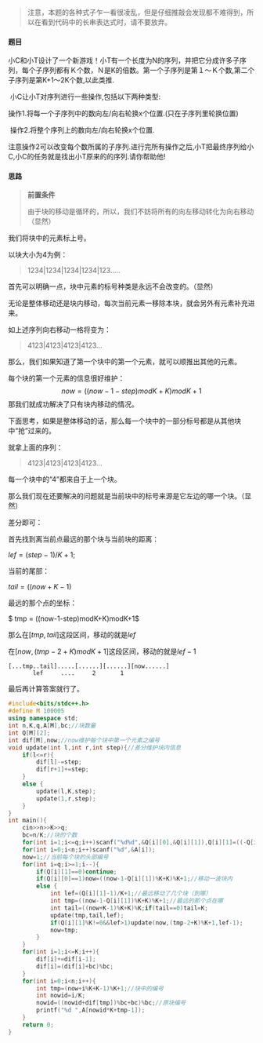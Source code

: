 > 注意，本题的各种式子乍一看很凌乱，但是仔细推敲会发现都不难得到，所以在看到代码中的长串表达式时，请不要放弃。

#### 题目

​	小C和小T设计了一个新游戏！小T有一个长度为N的序列，并把它分成许多子序列，每个子序列都有Ｋ个数，Ｎ是K的倍数。第一个子序列是第１～Ｋ个数,第二个子序列是第K+1～2K个数,以此类推. 

​	小C让小T对序列进行一些操作,包括以下两种类型: 

​	      操作1.将每一个子序列中的数向左/向右轮换x个位置.(只在子序列里轮换位置) 

​	      操作2.将整个序列上的数向左/向右轮换x个位置. 

​	注意操作2可以改变每个数所属的子序列.进行完所有操作之后,小T把最终序列给小C,小C的任务就是找出小T原来的的序列.请你帮助他! 

#### 思路

>  **前置条件**
>
> 由于块的移动是循环的，所以，我们不妨将所有的向左移动转化为向右移动（显然）



我们将块中的元素标上号。

以块大小为4为例：

> 1234|1234|1234|1234|123.....

首先可以明确一点，块中元素的标号种类是永远不会改变的。（显然）

无论是整体移动还是块内移动，每次当前元素一移除本块，就会另外有元素补充进来。

如上述序列向右移动一格将变为：

> 4123|4123|4123|4123...

那么，我们如果知道了第一个块中的第一个元素，就可以顺推出其他的元素。

每个块的第一个元素的信息很好维护：
$$
now=((now-1-step) mod K+K)modK+1
$$
那我们就成功解决了只有块内移动的情况。

下面思考，如果是整体移动的话，那么每一个块中的一部分标号都是从其他块中“抢”过来的。

就拿上面的序列：

>  4123|4123|4123|4123...

每一个块中的“4”都来自于上一个块。

那么我们现在还要解决的问题就是当前块中的标号来源是它左边的哪一个块。（显然）



差分即可：

首先找到离当前点最远的那个块与当前块的距离：

$lef=(step-1)/K+1;$

当前的尾部：

$tail=((now+K-1)%K+K)%K$

最远的那个点的坐标：

$ tmp = ((now-1-step)modK+K)modK+1$

那么在$[tmp,tail]$这段区间，移动的就是$lef$

在$[now,(tmp-2+K)modK+1]$这段区间，移动的就是$lef-1$

```
[...tmp..tail].....[......][......][now......]
       lef     ....     2       1    
```



最后再计算答案就行了。

```cpp
#include<bits/stdc++.h>
#define M 100005
using namespace std;
int n,K,q,A[M],bc;//块数量 
int Q[M][2];
int dif[M],now;//now维护每个块中第一个元素之编号 
void update(int l,int r,int step){//差分维护块内信息 
	if(l<=r){
		dif[l]-=step;
		dif[r+1]+=step;	
	}
	else {
		update(l,K,step);
		update(1,r,step);	
	}
}
int main(){
	cin>>n>>K>>q;
	bc=n/K;//块的个数 
	for(int i=1;i<=q;i++)scanf("%d%d",&Q[i][0],&Q[i][1]),Q[i][1]=((-Q[i][1])%n+n)%n;//把向左移的转化为向右移的
	for(int i=0;i<n;i++)scanf("%d",&A[i]);
	now=1;//当前每个块的头部编号 
	for(int i=q;i>=1;i--){
		if(Q[i][1]==0)continue;
		if(Q[i][0]==1)now=((now-1-Q[i][1])%K+K)%K+1;//移动一波块内
		else {
			int lef=(Q[i][1]-1)/K+1;//最远移动了几个块（到哪）
			int tmp=((now-1-Q[i][1])%K+K)%K+1;//最远的那个点在哪 
			int tail=((now+K-1)%K+K)%K;if(tail==0)tail=K;
			update(tmp,tail,lef);
			if(Q[i][1]%K!=0&&lef>1)update(now,(tmp-2+K)%K+1,lef-1);
			now=tmp;
		}
	}
	for(int i=1;i<=K;i++){
		dif[i]+=dif[i-1];
		dif[i]=(dif[i]+bc)%bc;
	}
	for(int i=0;i<n;i++){
		int tmp=(now+i%K+K-1)%K+1;//块中的编号 
		int nowid=i/K;
		nowid=((nowid+dif[tmp])%bc+bc)%bc;//原块编号
		printf("%d ",A[nowid*K+tmp-1]);
	}
	return 0;
}
```

